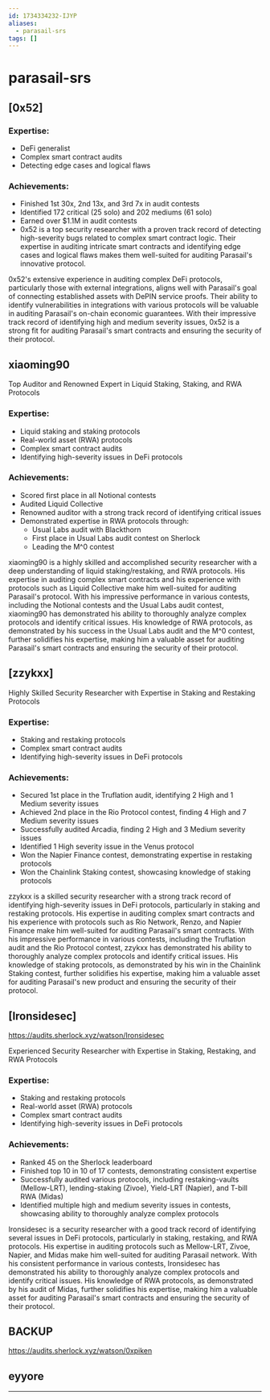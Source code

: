 ```yaml
---
id: 1734334232-IJYP
aliases:
  - parasail-srs
tags: []
---
```


# parasail-srs


## [0x52]

### Expertise:

- DeFi generalist
- Complex smart contract audits
- Detecting edge cases and logical flaws

### Achievements:

- Finished 1st 30x, 2nd 13x, and 3rd 7x in audit contests
- Identified 172 critical (25 solo) and 202 mediums (61 solo)
- Earned over $1.1M in audit contests
- 0x52 is a top security researcher with a proven track record of detecting high-severity bugs related to complex smart contract logic. Their expertise in auditing intricate smart contracts and identifying edge cases and logical flaws makes them well-suited for auditing Parasail's innovative protocol.

0x52's extensive experience in auditing complex DeFi protocols, particularly those with external integrations, aligns well with Parasail's goal of connecting established assets with DePIN service proofs. Their ability to identify vulnerabilities in integrations with various protocols will be valuable in auditing Parasail's on-chain economic guarantees. With their impressive track record of identifying high and medium severity issues, 0x52 is a strong fit for auditing Parasail's smart contracts and ensuring the security of their protocol.

## xiaoming90


Top Auditor and Renowned Expert in Liquid Staking, Staking, and RWA Protocols

### Expertise:

- Liquid staking and staking protocols
- Real-world asset (RWA) protocols
- Complex smart contract audits
- Identifying high-severity issues in DeFi protocols

### Achievements:

- Scored first place in all Notional contests
- Audited Liquid Collective 
- Renowned auditor with a strong track record of identifying critical issues
- Demonstrated expertise in RWA protocols through:
  - Usual Labs audit with Blackthorn
  - First place in Usual Labs audit contest on Sherlock
  - Leading the M^0 contest

xiaoming90 is a highly skilled and accomplished security researcher with a deep understanding of liquid staking/restaking, and RWA protocols. His expertise in auditing complex smart contracts and his experience with protocols such as Liquid Collective make him well-suited for auditing Parasail's protocol. With his impressive performance in various contests, including the Notional contests and the Usual Labs audit contest, xiaoming90 has demonstrated his ability to thoroughly analyze complex protocols and identify critical issues. His knowledge of RWA protocols, as demonstrated by his success in the Usual Labs audit and the M^0 contest, further solidifies his expertise, making him a valuable asset for auditing Parasail's smart contracts and ensuring the security of their protocol.

## [zzykxx]

Highly Skilled Security Researcher with Expertise in Staking and Restaking Protocols

### Expertise:

- Staking and restaking protocols
- Complex smart contract audits
- Identifying high-severity issues in DeFi protocols

### Achievements:

- Secured 1st place in the Truflation audit, identifying 2 High and 1 Medium severity issues
- Achieved 2nd place in the Rio Protocol contest, finding 4 High and 7 Medium severity issues
- Successfully audited Arcadia, finding 2 High and 3 Medium severity issues
- Identified 1 High severity issue in the Venus protocol
- Won the Napier Finance contest, demonstrating expertise in restaking protocols
- Won the Chainlink Staking contest, showcasing knowledge of staking protocols

zzykxx is a skilled security researcher with a strong track record of identifying high-severity issues in DeFi protocols, particularly in staking and restaking protocols. His expertise in auditing complex smart contracts and his experience with protocols such as Rio Network, Renzo, and Napier Finance make him well-suited for auditing Parasail's smart contracts. With his impressive performance in various contests, including the Truflation audit and the Rio Protocol contest, zzykxx has demonstrated his ability to thoroughly analyze complex protocols and identify critical issues. His knowledge of staking protocols, as demonstrated by his win in the Chainlink Staking contest, further solidifies his expertise, making him a valuable asset for auditing Parasail's new product and ensuring the security of their protocol.



## [Ironsidesec]

https://audits.sherlock.xyz/watson/Ironsidesec

Experienced Security Researcher with Expertise in Staking, Restaking, and RWA Protocols

### Expertise:

- Staking and restaking protocols
- Real-world asset (RWA) protocols
- Complex smart contract audits
- Identifying high-severity issues in DeFi protocols

### Achievements:

- Ranked 45 on the Sherlock leaderboard
- Finished top 10 in 10 of 17 contests, demonstrating consistent expertise
- Successfully audited various protocols, including restaking-vaults (Mellow-LRT), lending-staking (Zivoe), Yield-LRT (Napier), and T-bill RWA (Midas)
- Identified multiple high and medium severity issues in contests, showcasing ability to thoroughly analyze complex protocols

Ironsidesec is a security researcher with a good track record of identifying several issues in DeFi protocols, particularly in staking, restaking, and RWA protocols. His expertise in auditing protocols such as Mellow-LRT, Zivoe, Napier, and Midas make him well-suited for auditing Parasail network. With his consistent performance in various contests, Ironsidesec has demonstrated his ability to thoroughly analyze complex protocols and identify critical issues. His knowledge of RWA protocols, as demonstrated by his audit of Midas, further solidifies his expertise, making him a valuable asset for auditing Parasail's smart contracts and ensuring the security of their protocol.


## BACKUP

https://audits.sherlock.xyz/watson/0xpiken
## eyyore

---